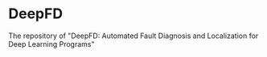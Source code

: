 # DeepFD
The repository of "DeepFD: Automated Fault Diagnosis and Localization for Deep Learning Programs"

